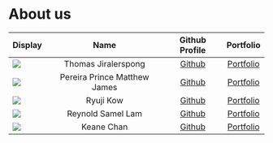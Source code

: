 # About us

| Display                                                                                                                             |             Name             |              Github Profile              |                  Portfolio                   |
| ----------------------------------------------------------------------------------------------------------------------------------- | :--------------------------: | :--------------------------------------: | :------------------------------------------: |
| ![](https://via.placeholder.com/100.png?text=Photo)                                                                                 |     Thomas Jiralerspong      | [Github](https://github.com/superkaiba)  | [Portfolio](docs/team/thomasjiralerspong.md) |
| ![](https://programmerhumor.io/wp-content/uploads/2023/01/programmerhumor-io-java-memes-backend-memes-125b7f839a0c6f1-889x1024.jpg) | Pereira Prince Matthew James |  [Github](https://github.com/Magmanat)   |   [Portfolio](docs/team/PrincePereira.md)    |
| ![](myphoto)                                                                                                                        |          Ryuji Kow           |  [Github](https://github.com/Ryujikjs)   |      [Portfolio](docs/team/RyujiKow.md)      |
| ![](NoPhotos)                                                                                                                       |      Reynold Samel Lam       | [Github](https://github.com/Reynold-SL)  |     [Portfolio](docs/team/reynoldlam.md)     |
| ![](NoPhotos)                                                                                                                       |          Keane Chan          | [Github](https://github.com/typingpanda) |     [Portfolio](docs/team/KeaneChan.md)      |

